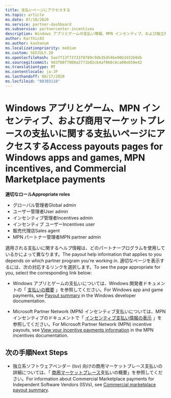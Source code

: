 ```yaml
---
title: 支払いページにアクセスする
ms.topic: article
ms.date: 07/10/2020
ms.service: partner-dashboard
ms.subservice: partnercenter-incentives
description: Windows アプリとゲームの支払い情報、MPN インセンティブ、および独立系ソフトウェアベンダー向けの商用マーケットプレース支払いにアクセスする方法について説明します。
author: Karthic83
ms.author: kashanum
ms.localizationpriority: medium
ms.custom: SEOJULY.20
ms.openlocfilehash: 5ae7f13f7373370789c9db35d546e90b3d32b9db
ms.sourcegitcommit: 9d3f88f7008a2771b02cb4af860c6ca00eb50e42
ms.translationtype: MT
ms.contentlocale: ja-JP
ms.lasthandoff: 08/17/2020
ms.locfileid: "88303118"
---
```

# <a name="access-payouts-pages-for-windows-apps-and-games-mpn-incentives-and-commercial-marketplace-payments"></a><span data-ttu-id="cc067-103">Windows アプリとゲーム、MPN インセンティブ、および商用マーケットプレースの支払いに関する支払いページにアクセスする</span><span class="sxs-lookup"><span data-stu-id="cc067-103">Access payouts pages for Windows apps and games, MPN incentives, and Commercial Marketplace payments</span></span>

<span data-ttu-id="cc067-104">**適切なロール**</span><span class="sxs-lookup"><span data-stu-id="cc067-104">**Appropriate roles**</span></span>
-   <span data-ttu-id="cc067-105">グローバル管理者</span><span class="sxs-lookup"><span data-stu-id="cc067-105">Global admin</span></span>
-   <span data-ttu-id="cc067-106">ユーザー管理者</span><span class="sxs-lookup"><span data-stu-id="cc067-106">User admin</span></span>
-   <span data-ttu-id="cc067-107">インセンティブ管理者</span><span class="sxs-lookup"><span data-stu-id="cc067-107">Incentives admin</span></span>
-   <span data-ttu-id="cc067-108">インセンティブ ユーザー</span><span class="sxs-lookup"><span data-stu-id="cc067-108">Incentives user</span></span>
-   <span data-ttu-id="cc067-109">販売代理店</span><span class="sxs-lookup"><span data-stu-id="cc067-109">Sales agent</span></span>
-   <span data-ttu-id="cc067-110">MPN パートナー管理者</span><span class="sxs-lookup"><span data-stu-id="cc067-110">MPN partner admin</span></span>

<span data-ttu-id="cc067-111">適用される支払いに関するヘルプ情報は、どのパートナープログラムを使用しているかによって異なります。</span><span class="sxs-lookup"><span data-stu-id="cc067-111">The payout help information that applies to you depends on which partner program you're working in.</span></span> <span data-ttu-id="cc067-112">適切なページを表示するには、次の対応するリンクを選択します。</span><span class="sxs-lookup"><span data-stu-id="cc067-112">To see the page appropriate for you, select the corresponding link below:</span></span>

- <span data-ttu-id="cc067-113">Windows アプリとゲームの支払いについては、Windows 開発者ドキュメントの「 [支払いの概要](https://docs.microsoft.com/windows/uwp/publish/payout-summary) 」を参照してください。</span><span class="sxs-lookup"><span data-stu-id="cc067-113">For Windows app and game payments, see [Payout summary](https://docs.microsoft.com/windows/uwp/publish/payout-summary) in the Windows developer documentation.</span></span>

- <span data-ttu-id="cc067-114">Microsoft Partner Network (MPN) インセンティブ支払いについては、MPN インセンティブのドキュメントで「 [インセンティブ支払い情報の表示](understand-incentive-payouts.md) 」を参照してください。</span><span class="sxs-lookup"><span data-stu-id="cc067-114">For Microsoft Partner Network (MPN) incentive payouts, see [View your incentive payments information](understand-incentive-payouts.md) in the MPN incentives documentation.</span></span>

## <a name="next-steps"></a><span data-ttu-id="cc067-115">次の手順</span><span class="sxs-lookup"><span data-stu-id="cc067-115">Next Steps</span></span>

- <span data-ttu-id="cc067-116">独立系ソフトウェアベンダー (Isv) 向けの商用マーケットプレース支払いの詳細については、「 [商用マーケットプレース](https://docs.microsoft.com/azure/marketplace/partner-center-portal/payout-summary)支払いの概要」を参照してください。</span><span class="sxs-lookup"><span data-stu-id="cc067-116">For information about Commercial Marketplace payments for Independent Software Vendors (ISVs), see [Commercial marketplace payout summary](https://docs.microsoft.com/azure/marketplace/partner-center-portal/payout-summary).</span></span>
